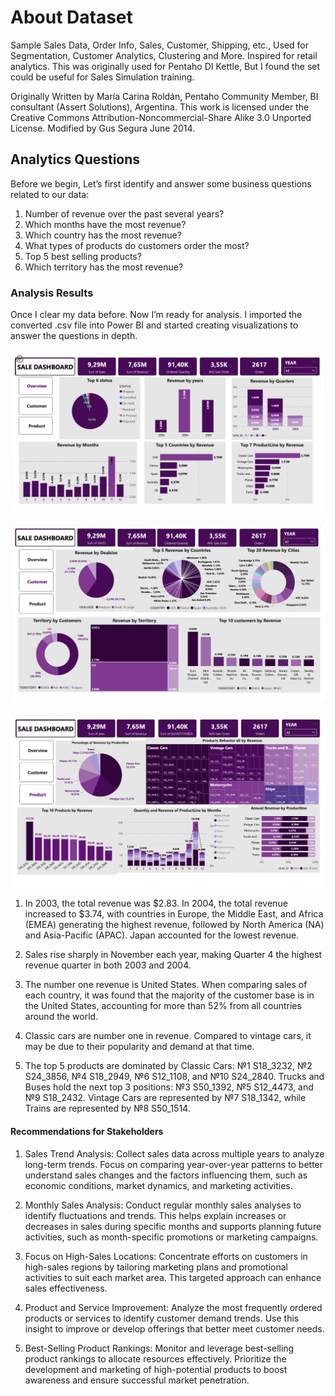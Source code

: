 # About Dataset
Sample Sales Data, Order Info, Sales, Customer, Shipping, etc., Used for Segmentation, Customer Analytics, Clustering and More. Inspired for retail analytics. This was originally used for Pentaho DI Kettle, But I found the set could be useful for Sales Simulation training.

Originally Written by María Carina Roldán, Pentaho Community Member, BI consultant (Assert Solutions), Argentina. This work is licensed under the Creative Commons Attribution-Noncommercial-Share Alike 3.0 Unported License. Modified by Gus Segura June 2014.

## Analytics Questions
Before we begin, Let’s first identify and answer some business questions related to our data:
1. Number of revenue over the past several years?
2. Which months have the most revenue?
3. Which country has the most revenue?
4. What types of products do customers order the most?
5. Top 5 best selling products?
6. Which territory has the most revenue?

### Analysis Results

Once I clear my data before. Now I’m ready for analysis. I imported the converted .csv file into Power BI and started creating visualizations to answer the questions in depth.


![image1](images/image1.png)

![image2](images/image2.png)

![image3](images/image3.png)


 

1. In 2003, the total revenue was $2.83. In 2004, the total revenue increased to $3.74, with countries in Europe, the Middle East, and Africa (EMEA) generating the highest revenue, followed by North America (NA) and Asia-Pacific (APAC). Japan accounted for the lowest revenue.

2. Sales rise sharply in November each year, making Quarter 4 the highest revenue quarter in both 2003 and 2004.

3. The number one revenue is United States. When comparing sales of each country, it was found that the majority of the customer base is in the United States, accounting for more than 52% from all countries around the world.

4. Classic cars are number one in revenue. Compared to vintage cars, it may be due to their popularity and demand at that time.

5. The top 5 products are dominated by Classic Cars: №1 S18_3232, №2 S24_3856, №4 S18_2949, №6 S12_1108, and №10 S24_2840. Trucks and Buses hold the next top 3 positions: №3 S50_1392, №5 S12_4473, and №9 S18_2432. Vintage Cars are represented by №7 S18_1342, while Trains are represented by №8 S50_1514.



 
 





 
#### Recommendations for Stakeholders

1.	Sales Trend Analysis: Collect sales data across multiple years to analyze long-term trends. Focus on comparing year-over-year patterns to better understand sales changes and the factors influencing them, such as economic conditions, market dynamics, and marketing activities.

2.	Monthly Sales Analysis: Conduct regular monthly sales analyses to identify fluctuations and trends. This helps explain increases or decreases in sales during specific months and supports planning future activities, such as month-specific promotions or marketing campaigns.

3.	Focus on High-Sales Locations: Concentrate efforts on customers in high-sales regions by tailoring marketing plans and promotional activities to suit each market area. This targeted approach can enhance sales effectiveness.

4.	Product and Service Improvement: Analyze the most frequently ordered products or services to identify customer demand trends. Use this insight to improve or develop offerings that better meet customer needs.

5.	Best-Selling Product Rankings: Monitor and leverage best-selling product rankings to allocate resources effectively. Prioritize the development and marketing of high-potential products to boost awareness and ensure successful market penetration.
